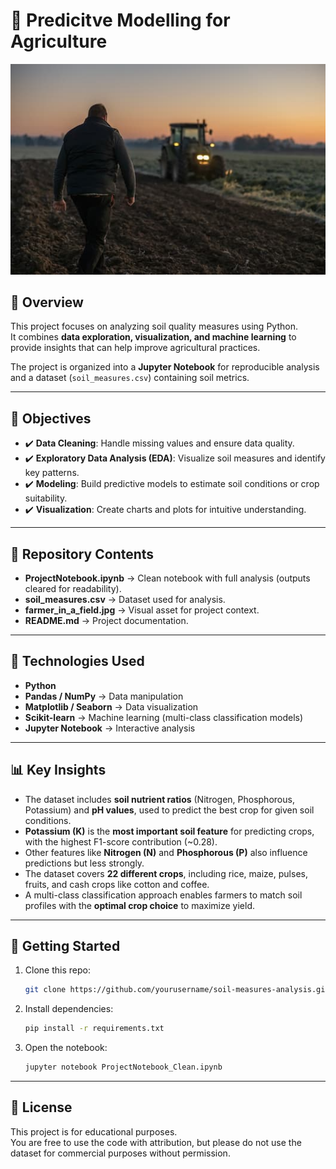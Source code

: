 # 🌱 Predicitve Modelling for Agriculture
![Farmer in a field](farmer_in_a_field.jpg)

## 📖 Overview
This project focuses on analyzing soil quality measures using Python.  
It combines **data exploration, visualization, and machine learning** to provide insights that can help improve agricultural practices.  

The project is organized into a **Jupyter Notebook** for reproducible analysis and a dataset (`soil_measures.csv`) containing soil metrics.  

---

## 🎯 Objectives
- ✔️ **Data Cleaning**: Handle missing values and ensure data quality.  
- ✔️ **Exploratory Data Analysis (EDA)**: Visualize soil measures and identify key patterns.  
- ✔️ **Modeling**: Build predictive models to estimate soil conditions or crop suitability.  
- ✔️ **Visualization**: Create charts and plots for intuitive understanding.  

---

## 📂 Repository Contents
- **ProjectNotebook.ipynb** → Clean notebook with full analysis (outputs cleared for readability).  
- **soil_measures.csv** → Dataset used for analysis.  
- **farmer_in_a_field.jpg** → Visual asset for project context.  
- **README.md** → Project documentation.  

---

## 🔧 Technologies Used
- **Python**  
- **Pandas / NumPy** → Data manipulation  
- **Matplotlib / Seaborn** → Data visualization  
- **Scikit-learn** → Machine learning (multi-class classification models)  
- **Jupyter Notebook** → Interactive analysis  

---

## 📊 Key Insights 
- The dataset includes **soil nutrient ratios** (Nitrogen, Phosphorous, Potassium) and **pH values**, used to predict the best crop for given soil conditions.  
- **Potassium (K)** is the **most important soil feature** for predicting crops, with the highest F1-score contribution (~0.28).  
- Other features like **Nitrogen (N)** and **Phosphorous (P)** also influence predictions but less strongly.  
- The dataset covers **22 different crops**, including rice, maize, pulses, fruits, and cash crops like cotton and coffee.  
- A multi-class classification approach enables farmers to match soil profiles with the **optimal crop choice** to maximize yield.  

---

## 🚀 Getting Started
1. Clone this repo:
   ```bash
   git clone https://github.com/yourusername/soil-measures-analysis.git
   ```
2. Install dependencies:
   ```bash
   pip install -r requirements.txt
   ```
3. Open the notebook:
   ```bash
   jupyter notebook ProjectNotebook_Clean.ipynb
   ```

---

## 📜 License
This project is for educational purposes.  
You are free to use the code with attribution, but please do not use the dataset for commercial purposes without permission.  
